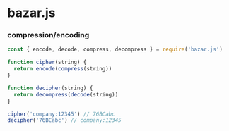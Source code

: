 # bazar.js

### compression/encoding

```js
const { encode, decode, compress, decompress } = require('bazar.js')

function cipher(string) {
  return encode(compress(string))
}

function decipher(string) {
  return decompress(decode(string))
}

cipher('company:12345') // 76BCabc
decipher('76BCabc') // company:12345
```
